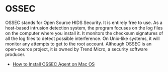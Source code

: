 # OSSEC

OSSEC stands for Open Source HIDS Security. It is entirely free to use. As a host-based intrusion detection system, 
the program focuses on the log files on the computer where you install it. It monitors the checksum signatures of all 
the log files to detect possible interference. On Unix-like systems, it will monitor any attempts to get to the root 
account. Although OSSEC is an open-source project, it is owned by Trend Micro, a security software producer.

* [How to Install OSSEC Agent on Mac OS](https://kifarunix.com/how-to-install-ossec-agent-on-mac-os-x/)
